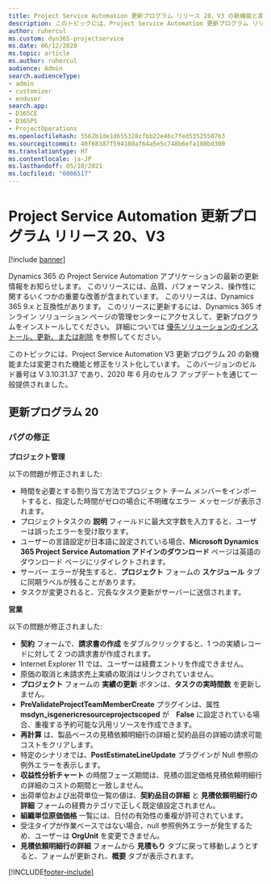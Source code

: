 ```yaml
---
title: Project Service Automation 更新プログラム リリース 20、V3 の新機能と変更点
description: このトピックには、Project Service Automation 更新プログラム リリース 20、V3 で利用可能な機能と修正をリスト化しています
author: ruhercul
ms.custom: dyn365-projectservice
ms.date: 06/12/2020
ms.topic: article
ms.author: ruhercul
audience: Admin
search.audienceType:
- admin
- customizer
- enduser
search.app:
- D365CE
- D365PS
- ProjectOperations
ms.openlocfilehash: 5562b1de1d655328cfbb22e46c7fed53525507b3
ms.sourcegitcommit: 40f68387f594180af64a5e5c748b6efa188bd300
ms.translationtype: HT
ms.contentlocale: ja-JP
ms.lasthandoff: 05/10/2021
ms.locfileid: "6006517"
---
```

# <a name="project-service-automation-update-release-20-v3"></a>Project Service Automation 更新プログラム リリース 20、V3

[!include [banner](../includes/psa-now-project-operations.md)]

Dynamics 365 の Project Service Automation アプリケーションの最新の更新情報をお知らせします。 このリリースには、品質、パフォーマンス、操作性に関するいくつかの重要な改善が含まれています。 このリリースは、Dynamics 365 9.x と互換性があります。 このリリースに更新するには、Dynamics 365 オンライン ソリューション ページの管理センターにアクセスして、更新プログラムをインストールしてください。 詳細については [優先ソリューションのインストール、更新、または削除](/power-platform/admin/install-remove-preferred-solution) を参照してください。

このトピックには、Project Service Automation V3 更新プログラム 20 の新機能または変更された機能と修正をリスト化しています。 このバージョンのビルド番号は V 3.10.31.37 であり、2020 年 6 月のセルフ アップデートを通じて一般提供されました。

## <a name="update-release-20"></a>更新プログラム 20

### <a name="bug-fixes"></a>バグの修正

**プロジェクト管理**

以下の問題が修正されました:

- 時間を必要とする割り当て方法でプロジェクト チーム メンバーをインポートすると、指定した時間がゼロの場合に不明確なエラー メッセージが表示されます。
- プロジェクトタスクの **説明** フィールドに最大文字数を入力すると、ユーザーは誤ったエラーを受け取ります。
- ユーザーの言語設定が日本語に設定されている場合、**Microsoft Dynamics 365 Project Service Automation アドインのダウンロード** ページは英語のダウンロード ページにリダイレクトされます。
- サーバー エラーが発生すると、**プロジェクト** フォームの **スケジュール** タブに同期ラベルが残ることがあります。
- タスクが変更されると、冗長なタスク更新がサーバーに送信されます。

**営業**

以下の問題が修正されました:

- **契約** フォームで、**請求書の作成** をダブルクリックすると、1 つの実績レコードに対して 2 つの請求書が作成されます。
- Internet Explorer 11 では、ユーザーは経費エントリを作成できません。
- 原価の取消と未請求売上実績の取消はリンクされていません。
- **プロジェクト** フォームの **実績の更新** ボタンは、**タスクの実時間数** を更新しません。
- **PreValidateProjectTeamMemberCreate** プラグインは、属性 **msdyn_isgenericresourceprojectscoped** が　**False** に設定されている場合、重複する予約可能な汎用リソースを作成できます。
- **再計算** は、製品ベースの見積依頼明細行の詳細と契約品目の詳細の請求可能コストをクリアします。
- 特定のシナリオでは、**PostEstimateLineUpdate** プラグインが Null 参照の例外エラーを表示します。
- **収益性分析チャート** の時間フェーズ期間は、見積の固定価格見積依頼明細行の詳細のコストの期間と一致しません。
- 出荷単位および出荷単位一覧の値は、**契約品目の詳細** と **見積依頼明細行の詳細** フォームの経費カテゴリで正しく既定値設定されません。
- **組織単位原価価格** 一覧には、日付の有効性の重複が許可されています。
- 受注タイプが作業ベースではない場合、null 参照例外エラーが発生するため、ユーザーは **OrgUnit** を変更できません。
- **見積依頼明細行の詳細** フォームから **見積もり** タブに戻って移動しようとすると、フォームが更新され、**概要** タブが表示されます。


[!INCLUDE[footer-include](../includes/footer-banner.md)]
